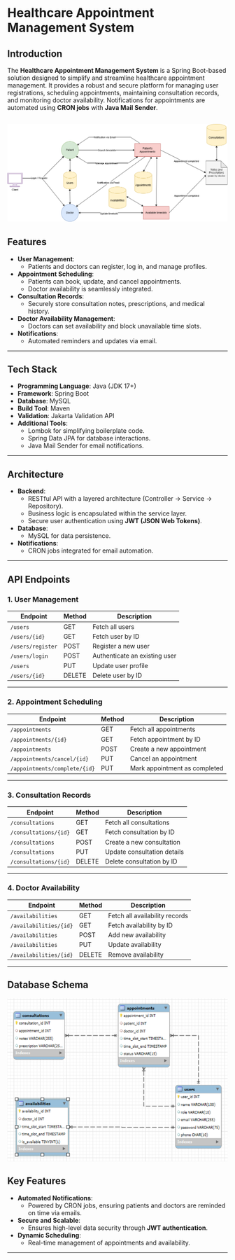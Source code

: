 # Healthcare Appointment Management System

## Introduction

The **Healthcare Appointment Management System** is a Spring Boot-based solution designed to simplify and streamline healthcare appointment management. It provides a robust and secure platform for managing user registrations, scheduling appointments, maintaining consultation records, and monitoring doctor availability. Notifications for appointments are automated using **CRON jobs** with **Java Mail Sender**.

![Data Flow Diagram](./backend/images/dfd.png)
---

## Features

- **User Management**:
  - Patients and doctors can register, log in, and manage profiles.
- **Appointment Scheduling**:
  - Patients can book, update, and cancel appointments.
  - Doctor availability is seamlessly integrated.
- **Consultation Records**:
  - Securely store consultation notes, prescriptions, and medical history.
- **Doctor Availability Management**:
  - Doctors can set availability and block unavailable time slots.
- **Notifications**:
  - Automated reminders and updates via email.

---

## Tech Stack

- **Programming Language**: Java (JDK 17+)
- **Framework**: Spring Boot
- **Database**: MySQL
- **Build Tool**: Maven
- **Validation**: Jakarta Validation API
- **Additional Tools**:
  - Lombok for simplifying boilerplate code.
  - Spring Data JPA for database interactions.
  - Java Mail Sender for email notifications.

---

## Architecture

- **Backend**:
  - RESTful API with a layered architecture (Controller → Service → Repository).
  - Business logic is encapsulated within the service layer.
  - Secure user authentication using **JWT (JSON Web Tokens)**.
- **Database**:
  - MySQL for data persistence.
- **Notifications**:
  - CRON jobs integrated for email automation.

---

## API Endpoints

### 1. User Management

| Endpoint         | Method | Description                    |
|------------------|--------|--------------------------------|
| `/users`         | GET    | Fetch all users               |
| `/users/{id}`    | GET    | Fetch user by ID              |
| `/users/register`| POST   | Register a new user           |
| `/users/login`   | POST   | Authenticate an existing user |
| `/users`         | PUT    | Update user profile           |
| `/users/{id}`    | DELETE | Delete user by ID             |

---

### 2. Appointment Scheduling

| Endpoint                    | Method | Description                    |
|-----------------------------|--------|--------------------------------|
| `/appointments`             | GET    | Fetch all appointments         |
| `/appointments/{id}`        | GET    | Fetch appointment by ID        |
| `/appointments`             | POST   | Create a new appointment       |
| `/appointments/cancel/{id}` | PUT    | Cancel an appointment          |
| `/appointments/complete/{id}`| PUT   | Mark appointment as completed  |

---

### 3. Consultation Records

| Endpoint                    | Method | Description                    |
|-----------------------------|--------|--------------------------------|
| `/consultations`            | GET    | Fetch all consultations        |
| `/consultations/{id}`       | GET    | Fetch consultation by ID       |
| `/consultations`            | POST   | Create a new consultation      |
| `/consultations`            | PUT    | Update consultation details    |
| `/consultations/{id}`       | DELETE | Delete consultation by ID      |

---

### 4. Doctor Availability

| Endpoint                    | Method | Description                    |
|-----------------------------|--------|--------------------------------|
| `/availabilities`           | GET    | Fetch all availability records |
| `/availabilities/{id}`      | GET    | Fetch availability by ID       |
| `/availabilities`           | POST   | Add new availability           |
| `/availabilities`           | PUT    | Update availability            |
| `/availabilities/{id}`      | DELETE | Remove availability            |

---

## Database Schema

![Database Schema](./backend/images/db_diagram.png)


## Key Features

- **Automated Notifications**:
  - Powered by CRON jobs, ensuring patients and doctors are reminded on time via emails.
- **Secure and Scalable**:
  - Ensures high-level data security through **JWT authentication**.
- **Dynamic Scheduling**:
  - Real-time management of appointments and availability.

---

